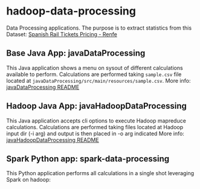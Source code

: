 # hadoop-data-processing
Data Processing applications.
The purpose is to extract statistics from this Dataset: [Spanish Rail Tickets Pricing - Renfe](https://www.kaggle.com/thegurusteam/spanish-high-speed-rail-system-ticket-pricing)

## Base Java App: javaDataProcessing

This Java application shows a menu on sysout of different calculations available to perform.
Calculations are performed taking ```sample.csv``` file located at ```javaDataProcessing/src/main/resources/sample.csv```.
More info: [javaDataProcessing README](javaDataProcessing/README.md)

## Hadoop Java App: javaHadoopDataProcessing

This Java application accepts cli options to execute Hadoop mapreduce calculations.
Calculations are performed taking files located at Hadoop input dir (-i arg) and output is then placed in -o arg indicated
More info: [javaHadoopDataProcessing README](javaHadoopDataProcessing/README.md)

## Spark Python app: spark-data-processing

This Python application performs all calculations in a single shot leveraging Spark on hadoop:
